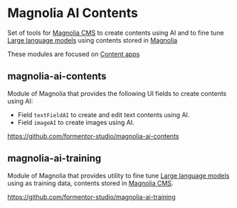 # Magnolia AI Contents

Set of tools for [Magnolia CMS](https://www.magnolia-cms.com/) to create contents using AI and to fine tune [Large language models](https://en.wikipedia.org/wiki/Large_language_model) using contents stored in [Magnolia](https://www.magnolia-cms.com/)

These modules are focused on [Content apps](https://docs.magnolia-cms.com/product-docs/6.2/features/content-authoring/#_content_apps_form_based_editing_for_structured_content)
## magnolia-ai-contents
Module of Magnolia that provides the following UI fields to create contents using AI:
- Field `textFieldAI` to create and edit text contents using AI.
- Field `imageAI` to create images using AI.

https://github.com/formentor-studio/magnolia-ai-contents

## magnolia-ai-training
Module of Magnolia that provides utility to fine tune [Large language models](https://en.wikipedia.org/wiki/Large_language_model) using as training data, contents stored in [Magnolia CMS](https://www.magnolia-cms.com/).

https://github.com/formentor-studio/magnolia-ai-training